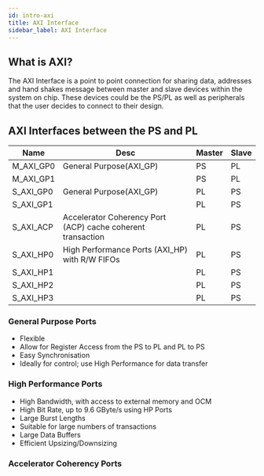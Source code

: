 ```yaml
---
id: intro-axi
title: AXI Interface
sidebar_label: AXI Interface
---
```


## What is AXI?

The AXI Interface is a point to point connection for sharing data, addresses and hand shakes message between master and slave devices within the system on chip. These devices could be the PS/PL as well as peripherals that the user decides to connect to their design.


## AXI Interfaces between the PS and PL

| Name  | Desc   | Master  | Slave  |
|---|---|---|---|
| M_AXI_GP0  |  General Purpose(AXI_GP) | PS  | PL  |
| M_AXI_GP1  |   | PS  | PL  |
| S_AXI_GP0  |  General Purpose(AXI_GP) | PL  | PS  |
| S_AXI_GP1  |   | PL  | PS  |
| S_AXI_ACP  |  Accelerator Coherency Port (ACP) cache coherent transaction | PL  | PS  |
| S_AXI_HP0  |  High Performance Ports (AXI_HP) with R/W FIFOs | PL  | PS  |
| S_AXI_HP1   |   | PL  | PS  |
| S_AXI_HP2   |   | PL  | PS  |
| S_AXI_HP3   |   | PL  | PS  |

### General Purpose Ports

- Flexible
- Allow for Register Access from the PS to PL and PL to PS
- Easy Synchronisation
- Ideally for control; use High Performance for data transfer

### High Performance Ports

- High Bandwidth, with access to external memory and OCM
- High Bit Rate, up to 9.6 GByte/s using HP Ports
- Large Burst Lengths
- Suitable for large numbers of transactions
- Large Data Buffers
- Efficient Upsizing/Downsizing

### Accelerator Coherency Ports